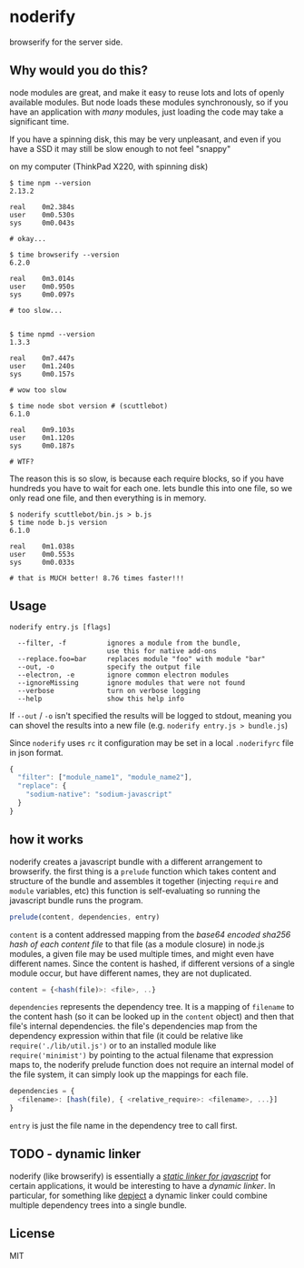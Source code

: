 # noderify

browserify for the server side.

## Why would you do this?

node modules are great,
and make it easy to reuse lots and lots of openly available modules.
But node loads these modules synchronously, so if you have an application
with _many_ modules, just loading the code may take a significant time.

If you have a spinning disk, this may be very unpleasant,
and even if you have a SSD it may still be slow enough to not feel "snappy"

on my computer (ThinkPad X220, with spinning disk)

```
$ time npm --version
2.13.2

real    0m2.384s
user    0m0.530s
sys     0m0.043s

# okay...

$ time browserify --version
6.2.0

real    0m3.014s
user    0m0.950s
sys     0m0.097s

# too slow...


$ time npmd --version
1.3.3

real    0m7.447s
user    0m1.240s
sys     0m0.157s

# wow too slow

$ time node sbot version # (scuttlebot)
6.1.0

real    0m9.103s
user    0m1.120s
sys     0m0.187s

# WTF?

```

The reason this is so slow, is because each require blocks,
so if you have hundreds you have to wait for each one.
lets bundle this into one file, so we only read one file, and
then everything is in memory.

```
$ noderify scuttlebot/bin.js > b.js
$ time node b.js version
6.1.0

real    0m1.038s
user    0m0.553s
sys     0m0.033s

# that is MUCH better! 8.76 times faster!!!
```

## Usage

```
noderify entry.js [flags]

  --filter, -f          ignores a module from the bundle,
                        use this for native add-ons
  --replace.foo=bar     replaces module "foo" with module "bar"
  --out, -o             specify the output file
  --electron, -e        ignore common electron modules
  --ignoreMissing       ignore modules that were not found
  --verbose             turn on verbose logging
  --help                show this help info
```

If `--out` / `-o` isn't specified the results will be logged to stdout, meaning you can shovel the results into a new file (e.g. `noderify entry.js > bundle.js`)

Since `noderify` uses `rc` it configuration may be set in a local `.noderifyrc` file in json format.

```js
{
  "filter": ["module_name1", "module_name2"],
  "replace": {
    "sodium-native": "sodium-javascript"
  }
}
```

## how it works

noderify creates a javascript bundle with a different arrangement to browserify.
the first thing is a `prelude` function which takes content and structure
of the bundle and assembles it together (injecting `require` and `module` variables, etc)
this function is self-evaluating so running the javascript bundle runs the program.

```js
prelude(content, dependencies, entry)
```

`content` is a content addressed mapping from the _base64 encoded sha256 hash of each content file_ to that file (as a module closure)
in node.js modules, a given file may be used multiple times,
and might even have different names. Since the content is hashed,
if different versions of a single module occur, but have different names,
they are not duplicated.

```js
content = {<hash(file)>: <file>, ..}
```

`dependencies` represents the dependency tree. It is a mapping of
`filename` to the content hash (so it can be looked up in the `content` object)
and then that file's internal dependencies. the file's dependencies
map from the dependency expression within that file (it could be relative
like `require('./lib/util.js')` or to an installed module like `require('minimist')`
by pointing to the actual filename that expression maps to, the noderify
prelude function does not require an internal model of the file system,
it can simply look up the mappings for each file.

```js
dependencies = {
  <filename>: [hash(file), { <relative_require>: <filename>, ...}]
}
```

`entry` is just the file name in the dependency tree to call first.

## TODO - dynamic linker

noderify (like browserify) is essentially a [_static linker for javascript_](https://en.wikipedia.org/wiki/Static_library)
for certain applications, it would be interesting to have a _dynamic linker_.
In particular, for something like [depject](https://github.com/dominictarr/depject)
a dynamic linker could combine multiple dependency trees into a single bundle.

## License

MIT
